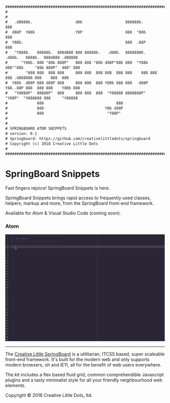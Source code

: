 ```
##################################################################################################
#
#
#   .d8888b.                   d8b                   888888b.                                 888
#  d88P  Y88b                  Y8P                   888  "88b                                888
#  Y88b.                                             888  .88P                                888
#   "Y888b.   88888b.  888d888 888 88888b.   .d88b.  8888888K.   .d88b.   8888b.  888d888 .d88888
#      "Y88b. 888 "88b 888P"   888 888 "88b d88P"88b 888  "Y88b d88""88b     "88b 888P"  d88" 888
#        "888 888  888 888     888 888  888 888  888 888    888 888  888 .d888888 888    888  888
#  Y88b  d88P 888 d88P 888     888 888  888 Y88b 888 888   d88P Y88..88P 888  888 888    Y88b 888
#   "Y8888P"  88888P"  888     888 888  888  "Y88888 8888888P"   "Y88P"  "Y888888 888     "Y88888
#             888                                888
#             888                           Y8b d88P
#             888                            "Y88P"
#
#
# SPRINGBOARD ATOM SNIPPETS
# version: 0.1
# Springboard: https://github.com/creativelittledots/springboard
# Copyright (c) 2018 Creative Little Dots
#
##################################################################################################
```

# SpringBoard Snippets

Fast fingers rejoice! SpringBoard Snippets is here. 

SpringBoard Snippets brings rapid access to frequently used classes, helpers, markup and more, from the SpringBoard front-end framework.

Available for Atom & Visual Studio Code (coming soon).

### Atom

![](/images/sb-atom.gif)

_________________________________

The <a href="http://creativelittle.uk/springboard" target="_blank">Creative Little SpringBoard</a> is a utilitarian, ITCSS based, super scaleable front-end framework. It's built for the modern web and only supports modern browsers, oh and IE11, all for the benefit of web users everywhere.

The kit includes a flex based fluid grid, common comprehendible Javascript plugins and a tasty minimalist style for all your friendly neighbourhood web elements.


Copyright © 2018 Creative Little Dots, ltd.
